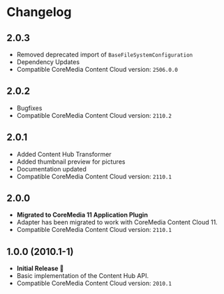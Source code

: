 # Changelog

## 2.0.3
- Removed deprecated import of `BaseFileSystemConfiguration`
- Dependency Updates
- Compatible CoreMedia Content Cloud version: `2506.0.0`

## 2.0.2
- Bugfixes
- Compatible CoreMedia Content Cloud version: `2110.2`

## 2.0.1
- Added Content Hub Transformer
- Added thumbnail preview for pictures
- Documentation updated
- Compatible CoreMedia Content Cloud version: `2110.1`

## 2.0.0
- **Migrated to CoreMedia 11 Application Plugin**
- Adapter has been migrated to work with CoreMedia Content Cloud 11.
- Compatible CoreMedia Content Cloud version: `2110.1`

## 1.0.0 (2010.1-1)
- **Initial Release 🥳**
- Basic implementation of the Content Hub API.
- Compatible CoreMedia Content Cloud version: `2010.1`
